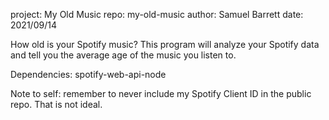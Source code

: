 project:	My Old Music
repo:		my-old-music
author:		Samuel Barrett
date:		2021/09/14

How old is your Spotify music? This program will analyze your Spotify data and tell you the average age of the music you listen to.

Dependencies: spotify-web-api-node

Note to self: remember to never include my Spotify Client ID in the public repo. That is not ideal.